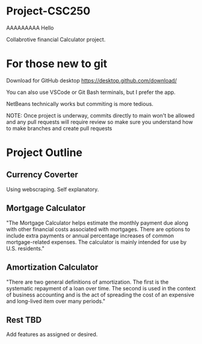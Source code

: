 # Project-CSC250
AAAAAAAAA
Hello

Collabrotive financial Calculator project.

# For those new to git
Download for GitHub desktop https://desktop.github.com/download/

You can also use VSCode or Git Bash terminals, but I prefer the app.

NetBeans technically works but commiting is more tedious.

NOTE: Once project is underway, commits directly to main won't be allowed and any pull requests will require review so make sure you understand how to make branches and create pull requests

# Project Outline
## Currency Coverter
Using webscraping. Self explanatory.
## Mortgage Calculator
"The Mortgage Calculator helps estimate the monthly payment due along with other financial costs associated with mortgages. There are options to include extra payments or annual percentage increases of common mortgage-related expenses. The calculator is mainly intended for use by U.S. residents."
## Amortization Calculator
"There are two general definitions of amortization. The first is the systematic repayment of a loan over time. The second is used in the context of business accounting and is the act of spreading the cost of an expensive and long-lived item over many periods."
## Rest TBD
Add features as assigned or desired.
